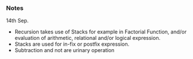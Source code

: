 ### Notes
14th Sep. 
- Recursion takes use of Stacks for example in Factorial Function, and/or evaluation of arithmetic, relational and/or logical expression.
- Stacks are used for in-fix or postfix expression.
- Subtraction and not are urinary operation